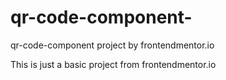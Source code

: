 # qr-code-component-
qr-code-component project by frontendmentor.io



 This is just a basic project from frontendmentor.io
